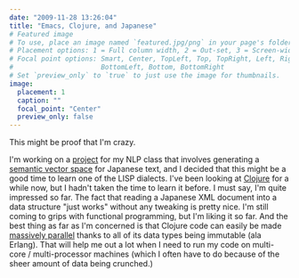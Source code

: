 ```yaml
---
date: "2009-11-28 13:26:04"
title: "Emacs, Clojure, and Japanese"
# Featured image
# To use, place an image named `featured.jpg/png` in your page's folder.
# Placement options: 1 = Full column width, 2 = Out-set, 3 = Screen-width
# Focal point options: Smart, Center, TopLeft, Top, TopRight, Left, Right,
#                      BottomLeft, Bottom, BottomRight
# Set `preview_only` to `true` to just use the image for thumbnails.
image:
  placement: 1
  caption: ""
  focal_point: "Center"
  preview_only: false
---
```

This might be proof that I'm crazy.

I'm working on a [project](http://github.com/vaelen/jpdv) for my NLP class that involves generating a [semantic vector space](http://en.wikipedia.org/wiki/Vector_space_model) for Japanese text, and I decided that this might be a good time to learn one of the LISP dialects.
I've been looking at [Clojure](http://clojure.org/) for a while now, but I hadn't taken the time to learn it before.
I must say, I'm quite impressed so far.
The fact that reading a Japanese XML document into a data structure "just works" without any tweaking is pretty nice.
I'm still coming to grips with functional programming, but I'm liking it so far.
And the best thing as far as I'm concerned is that Clojure code can easily be made [massively parallel](http://clojure.org/concurrent_programming) thanks to all of its data types being immutable (ala Erlang).
That will help me out a lot when I need to run my code on multi-core / multi-processor machines (which I often have to do because of the sheer amount of data being crunched.)
